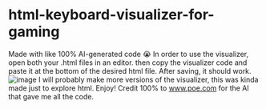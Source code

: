 # html-keyboard-visualizer-for-gaming
Made with like 100% AI-generated code 😭
In order to use the visualizer, open both your .html files in an editor. then copy the visualizer code and paste it at the bottom of the desired html file. After saving, it should work.
![image](https://github.com/user-attachments/assets/146b9dc7-30b1-406c-88bb-b6bbca28b83f)
I will probably make more versions of the visualizer, this was kinda made just to explore html. Enjoy!
Credit 100% to www.poe.com for the AI that gave me all the code.
